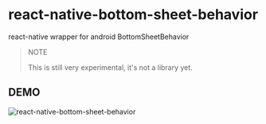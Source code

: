 # react-native-bottom-sheet-behavior
react-native wrapper for android BottomSheetBehavior

> NOTE
>
> This is still very experimental, it's not a library yet.


## DEMO

![react-native-bottom-sheet-behavior](http://i.stack.imgur.com/lHAL9.gif)
